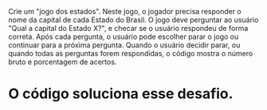Crie um "jogo dos estados". Neste jogo, o jogador precisa responder
o nome da capital de cada Estado do Brasil. O jogo deve perguntar
ao usuário "Qual a capital do Estado X?", e checar se o usuário
respondeu de forma correta. Após cada pergunta, o usuário pode escolher
parar o jogo ou continuar para a próxima pergunta. Quando o usuário
decidir parar, ou quando todas as perguntas forem respondidas,
o código mostra o número bruto e porcentagem de acertos.

# O código soluciona esse desafio.
